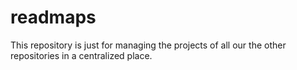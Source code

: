 # readmaps
This repository is just for managing the projects of all our the other repositories in a centralized place.
